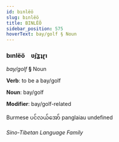 ```yaml
---
id: bınlëö
slug: bınlëö
title: BINLËÖ
sidebar_position: 575
hoverText: bay/golf § Noun
---
```


### bınlëö&emsp;<span kind="abugida">ʋ̃ȷʓʇɽı</span>

*bay/golf* **§** Noun

**Verb**: to be a bay/golf

**Noun**: bay/golf

**Modifier**: bay/golf-related

Burmese ပင်လယ်အော် panglaiau undefined

*Sino-Tibetan Language Family*